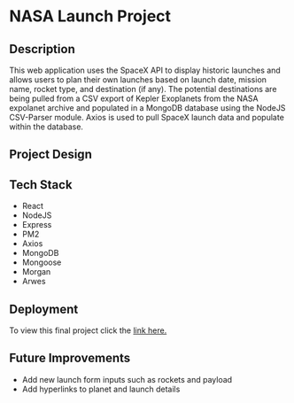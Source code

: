 # NASA Launch Project

## Description

This web application uses the SpaceX API to display historic launches and allows users to plan their own launches based on launch date, mission name, rocket type, and destination (if any). The potential destinations are being pulled from a CSV export of Kepler Exoplanets from the NASA expolanet archive and populated in a MongoDB database using the NodeJS CSV-Parser module. Axios is used to pull SpaceX launch data and populate within the database.

## Project Design

## Tech Stack

- React
- NodeJS
- Express
- PM2
- Axios
- MongoDB
- Mongoose
- Morgan
- Arwes

## Deployment

To view this final project click the [link here.](https://news-explorer.root.sx/)

## Future Improvements

- Add new launch form inputs such as rockets and payload
- Add hyperlinks to planet and launch details
